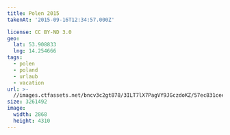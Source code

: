 ```yaml
---
title: Polen 2015
takenAt: '2015-09-16T12:34:57.000Z'

license: CC BY-ND 3.0
geo:
  lat: 53.908833
  lng: 14.254666
tags:
  - polen
  - poland
  - urlaub
  - vacation
url: >-
  //images.ctfassets.net/bncv3c2gt878/3ILT7lX7PagVY9JGczdoKZ/57ec831cee363a3014e1c9a494fe81b6/polen-2015_25862779101_o
size: 3261492
image:
  width: 2868
  height: 4310
---
```

